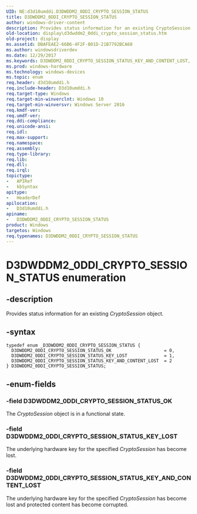```yaml
---
UID: NE:d3d10umddi.D3DWDDM2_0DDI_CRYPTO_SESSION_STATUS
title: D3DWDDM2_0DDI_CRYPTO_SESSION_STATUS
author: windows-driver-content
description: Provides status information for an existing CryptoSession object.
old-location: display\d3dwddm2_0ddi_crypto_session_status.htm
old-project: display
ms.assetid: DBAFEAE2-66B6-4F2F-801D-21B7792BCA60
ms.author: windowsdriverdev
ms.date: 12/29/2017
ms.keywords: D3DWDDM2_0DDI_CRYPTO_SESSION_STATUS_KEY_AND_CONTENT_LOST, D3DWDDM2_0DDI_CRYPTO_SESSION_STATUS_KEY_LOST, D3DWDDM2_0DDI_CRYPTO_SESSION_STATUS_OK, display.d3dwddm2_0ddi_crypto_session_status, D3DWDDM2_0DDI_CRYPTO_SESSION_STATUS enumeration [Display Devices], d3d10umddi/D3DWDDM2_0DDI_CRYPTO_SESSION_STATUS_KEY_AND_CONTENT_LOST, D3DWDDM2_0DDI_CRYPTO_SESSION_STATUS, d3d10umddi/D3DWDDM2_0DDI_CRYPTO_SESSION_STATUS, d3d10umddi/D3DWDDM2_0DDI_CRYPTO_SESSION_STATUS_KEY_LOST, d3d10umddi/D3DWDDM2_0DDI_CRYPTO_SESSION_STATUS_OK
ms.prod: windows-hardware
ms.technology: windows-devices
ms.topic: enum
req.header: d3d10umddi.h
req.include-header: D3d10umddi.h
req.target-type: Windows
req.target-min-winverclnt: Windows 10
req.target-min-winversvr: Windows Server 2016
req.kmdf-ver: 
req.umdf-ver: 
req.ddi-compliance: 
req.unicode-ansi: 
req.idl: 
req.max-support: 
req.namespace: 
req.assembly: 
req.type-library: 
req.lib: 
req.dll: 
req.irql: 
topictype:
-	APIRef
-	kbSyntax
apitype:
-	HeaderDef
apilocation:
-	D3d10umddi.h
apiname:
-	D3DWDDM2_0DDI_CRYPTO_SESSION_STATUS
product: Windows
targetos: Windows
req.typenames: D3DWDDM2_0DDI_CRYPTO_SESSION_STATUS
---
```


# D3DWDDM2_0DDI_CRYPTO_SESSION_STATUS enumeration


## -description


Provides status information for an existing <i>CryptoSession</i> object.


## -syntax


````
typedef enum _D3DWDDM2_0DDI_CRYPTO_SESSION_STATUS { 
  D3DWDDM2_0DDI_CRYPTO_SESSION_STATUS_OK                    = 0,
  D3DWDDM2_0DDI_CRYPTO_SESSION_STATUS_KEY_LOST              = 1,
  D3DWDDM2_0DDI_CRYPTO_SESSION_STATUS_KEY_AND_CONTENT_LOST  = 2
} D3DWDDM2_0DDI_CRYPTO_SESSION_STATUS;
````


## -enum-fields




### -field D3DWDDM2_0DDI_CRYPTO_SESSION_STATUS_OK

The <i>CryptoSession</i> object is in a functional state.


### -field D3DWDDM2_0DDI_CRYPTO_SESSION_STATUS_KEY_LOST

The underlying hardware key for the specified <i>CryptoSession</i> has become lost. 


### -field D3DWDDM2_0DDI_CRYPTO_SESSION_STATUS_KEY_AND_CONTENT_LOST

The underlying hardware key for the specified <i>CryptoSession</i> has become lost and protected content has become corrupted. 

